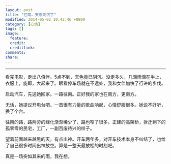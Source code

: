 ```yaml
---
layout: post
title: "往南，天愈阴沉了"
modified: 2014-05-02 10:42:46 +0800
category: [心情]
tags: []
image:
  feature: 
  credit: 
  creditlink: 
comments: 
share: 
---
```


---
看完电影，走出八佰伴。5点不到，天色竟已阴沉。没走多久，几滴雨滴在手上，衣服上，旋即，大起来了。眼看停车场就在不远处，我和女伴加快了行进的步伐。

启动汽车，先送她回家。一路往南。正好我的家也在南方，更南方。

无话，她提议开电台吧。一首很有力量的歌曲响起，心情舒服很多。她说不好听，换了个台。

往南的路，路两旁的绿化渐渐稀少了，路也窄了很多。正建的高架桥，拆迁剩下的孤零零的民宅，工厂，一副百废待兴的样子。

望着前面越来越黑的天，有点出神。开车两年多，对开车技术本身不纠结了，也给了自己很多时间出神放空。算是一整天最放松的时刻吧。

真是一场突如其来的雨，我在想。